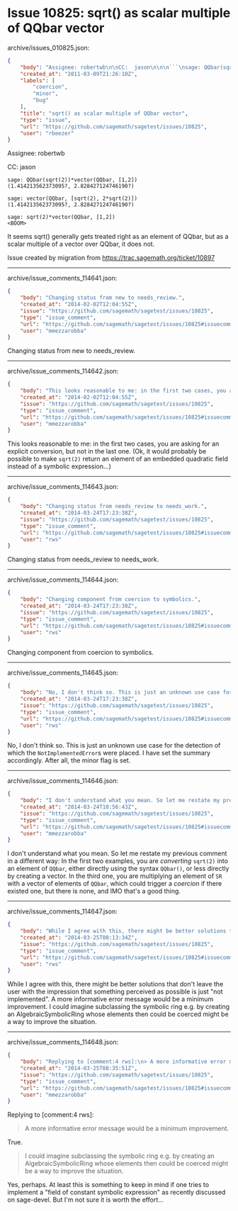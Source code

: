 # Issue 10825: sqrt() as scalar multiple of QQbar vector

archive/issues_010825.json:
```json
{
    "body": "Assignee: robertwb\n\nCC:  jason\n\n\n```\nsage: QQbar(sqrt(2))*vector(QQbar, [1,2])\n(1.414213562373095?, 2.828427124746190?)\n\nsage: vector(QQbar, [sqrt(2), 2*sqrt(2)])\n(1.414213562373095?, 2.828427124746190?)\n\nsage: sqrt(2)*vector(QQbar, [1,2])\n<BOOM>\n```\n\n\nIt seems sqrt() generally gets treated right as an element of QQbar, but as a scalar multiple of a vector over QQbar, it does not.\n\nIssue created by migration from https://trac.sagemath.org/ticket/10897\n\n",
    "created_at": "2011-03-09T21:26:10Z",
    "labels": [
        "coercion",
        "minor",
        "bug"
    ],
    "title": "sqrt() as scalar multiple of QQbar vector",
    "type": "issue",
    "url": "https://github.com/sagemath/sagetest/issues/10825",
    "user": "rbeezer"
}
```
Assignee: robertwb

CC:  jason


```
sage: QQbar(sqrt(2))*vector(QQbar, [1,2])
(1.414213562373095?, 2.828427124746190?)

sage: vector(QQbar, [sqrt(2), 2*sqrt(2)])
(1.414213562373095?, 2.828427124746190?)

sage: sqrt(2)*vector(QQbar, [1,2])
<BOOM>
```


It seems sqrt() generally gets treated right as an element of QQbar, but as a scalar multiple of a vector over QQbar, it does not.

Issue created by migration from https://trac.sagemath.org/ticket/10897





---

archive/issue_comments_114641.json:
```json
{
    "body": "Changing status from new to needs_review.",
    "created_at": "2014-02-02T12:04:55Z",
    "issue": "https://github.com/sagemath/sagetest/issues/10825",
    "type": "issue_comment",
    "url": "https://github.com/sagemath/sagetest/issues/10825#issuecomment-114641",
    "user": "mmezzarobba"
}
```

Changing status from new to needs_review.



---

archive/issue_comments_114642.json:
```json
{
    "body": "This looks reasonable to me: in the first two cases, you are asking for an explicit conversion, but not in the last one. (Ok, it would probably be possible to make `sqrt(2)` return an element of an embedded quadratic field instead of a symbolic expression...)",
    "created_at": "2014-02-02T12:04:55Z",
    "issue": "https://github.com/sagemath/sagetest/issues/10825",
    "type": "issue_comment",
    "url": "https://github.com/sagemath/sagetest/issues/10825#issuecomment-114642",
    "user": "mmezzarobba"
}
```

This looks reasonable to me: in the first two cases, you are asking for an explicit conversion, but not in the last one. (Ok, it would probably be possible to make `sqrt(2)` return an element of an embedded quadratic field instead of a symbolic expression...)



---

archive/issue_comments_114643.json:
```json
{
    "body": "Changing status from needs_review to needs_work.",
    "created_at": "2014-03-24T17:23:38Z",
    "issue": "https://github.com/sagemath/sagetest/issues/10825",
    "type": "issue_comment",
    "url": "https://github.com/sagemath/sagetest/issues/10825#issuecomment-114643",
    "user": "rws"
}
```

Changing status from needs_review to needs_work.



---

archive/issue_comments_114644.json:
```json
{
    "body": "Changing component from coercion to symbolics.",
    "created_at": "2014-03-24T17:23:38Z",
    "issue": "https://github.com/sagemath/sagetest/issues/10825",
    "type": "issue_comment",
    "url": "https://github.com/sagemath/sagetest/issues/10825#issuecomment-114644",
    "user": "rws"
}
```

Changing component from coercion to symbolics.



---

archive/issue_comments_114645.json:
```json
{
    "body": "No, I don't think so. This is just an unknown use case for the detection of which the `NotImplementedError`s were placed. I have set the summary accordingly. After all, the minor flag is set.",
    "created_at": "2014-03-24T17:23:38Z",
    "issue": "https://github.com/sagemath/sagetest/issues/10825",
    "type": "issue_comment",
    "url": "https://github.com/sagemath/sagetest/issues/10825#issuecomment-114645",
    "user": "rws"
}
```

No, I don't think so. This is just an unknown use case for the detection of which the `NotImplementedError`s were placed. I have set the summary accordingly. After all, the minor flag is set.



---

archive/issue_comments_114646.json:
```json
{
    "body": "I don't understand what you mean. So let me restate my previous comment in a different way: In the first two examples, you are *converting* `sqrt(2)` into an element of `QQbar`, either directly using the syntax `QQbar()`, or less directly by creating a vector. In the third one, you are multiplying an element of `SR` with a vector of elements of `QQbar`, which could trigger a *coercion* if there existed one, but there is none, and IMO that's a good thing.",
    "created_at": "2014-03-24T18:56:43Z",
    "issue": "https://github.com/sagemath/sagetest/issues/10825",
    "type": "issue_comment",
    "url": "https://github.com/sagemath/sagetest/issues/10825#issuecomment-114646",
    "user": "mmezzarobba"
}
```

I don't understand what you mean. So let me restate my previous comment in a different way: In the first two examples, you are *converting* `sqrt(2)` into an element of `QQbar`, either directly using the syntax `QQbar()`, or less directly by creating a vector. In the third one, you are multiplying an element of `SR` with a vector of elements of `QQbar`, which could trigger a *coercion* if there existed one, but there is none, and IMO that's a good thing.



---

archive/issue_comments_114647.json:
```json
{
    "body": "While I agree with this, there might be better solutions that don't leave the user with the impression that something perceived as possible is just \"not implemented\". A more informative error message would be a minimum improvement. I could imagine subclassing the symbolic ring e.g. by creating an AlgebraicSymbolicRing whose elements then could be coerced might be a way to improve the situation.",
    "created_at": "2014-03-25T08:13:34Z",
    "issue": "https://github.com/sagemath/sagetest/issues/10825",
    "type": "issue_comment",
    "url": "https://github.com/sagemath/sagetest/issues/10825#issuecomment-114647",
    "user": "rws"
}
```

While I agree with this, there might be better solutions that don't leave the user with the impression that something perceived as possible is just "not implemented". A more informative error message would be a minimum improvement. I could imagine subclassing the symbolic ring e.g. by creating an AlgebraicSymbolicRing whose elements then could be coerced might be a way to improve the situation.



---

archive/issue_comments_114648.json:
```json
{
    "body": "Replying to [comment:4 rws]:\n> A more informative error message would be a minimum improvement.\n\nTrue.\n\n> I could imagine subclassing the symbolic ring e.g. by creating an AlgebraicSymbolicRing whose elements then could be coerced might be a way to improve the situation.\n\nYes, perhaps. At least this is something to keep in mind if one tries to implement a \"field of constant symbolic expression\" as recently discussed on sage-devel. But I'm not sure it is worth the effort...",
    "created_at": "2014-03-25T08:35:51Z",
    "issue": "https://github.com/sagemath/sagetest/issues/10825",
    "type": "issue_comment",
    "url": "https://github.com/sagemath/sagetest/issues/10825#issuecomment-114648",
    "user": "mmezzarobba"
}
```

Replying to [comment:4 rws]:
> A more informative error message would be a minimum improvement.

True.

> I could imagine subclassing the symbolic ring e.g. by creating an AlgebraicSymbolicRing whose elements then could be coerced might be a way to improve the situation.

Yes, perhaps. At least this is something to keep in mind if one tries to implement a "field of constant symbolic expression" as recently discussed on sage-devel. But I'm not sure it is worth the effort...
